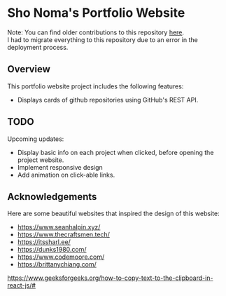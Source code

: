 # Sho Noma's Portfolio Website

Note: You can find older contributions to this repository [here](https://github.com/shosukenoma/my-portfolio).  
I had to migrate everything to this repository due to an error in the deployment process.

## Overview
This portfolio website project includes the following features:
- Displays cards of github repositories using GitHub's REST API.

## TODO
Upcoming updates:
- Display basic info on each project when clicked, before opening the project website.
- Implement responsive design
- Add animation on click-able links.


## Acknowledgements
Here are some beautiful websites that inspired the design of this website:
- https://www.seanhalpin.xyz/  
- https://www.thecraftsmen.tech/  
- https://itssharl.ee/  
- https://dunks1980.com/  
- https://www.codemoore.com/ 
- https://brittanychiang.com/

https://www.geeksforgeeks.org/how-to-copy-text-to-the-clipboard-in-react-js/#
